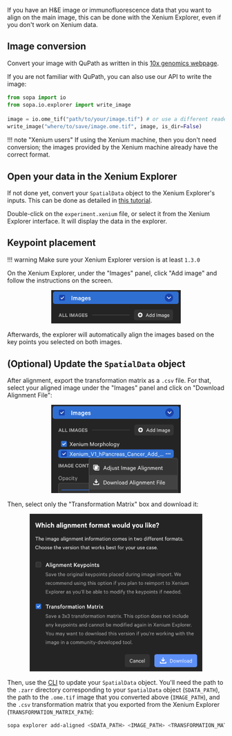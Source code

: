 If you have an H&E image or immunofluorescence data that you want to align on the main image, this can be done with the Xenium Explorer, even if you don't work on Xenium data.

## Image conversion
Convert your image with QuPath as written in this [10x genomics webpage](https://www.10xgenomics.com/support/software/xenium-explorer/tutorials/xe-image-file-conversion).

If you are not familiar with QuPath, you can also use our API to write the image:
```python
from sopa import io
from sopa.io.explorer import write_image

image = io.ome_tif("path/to/your/image.tif") # or use a different reader
write_image("where/to/save/image.ome.tif", image, is_dir=False)
```

!!! note "Xenium users"
    If using the Xenium machine, then you don't need conversion; the images provided by the Xenium machine already have the correct format.

## Open your data in the Xenium Explorer

If not done yet, convert your `SpatialData` object to the Xenium Explorer's inputs. This can be done as detailed in [this tutorial](../cli_usage/#visualization-xenium-explorer).

Double-click on the `experiment.xenium` file, or select it from the Xenium Explorer interface. It will display the data in the explorer.

## Keypoint placement

!!! warning
    Make sure your Xenium Explorer version is at least `1.3.0`

On the Xenium Explorer, under the "Images" panel, click "Add image" and follow the instructions on the screen.

<p align="center">
  <img src="../../assets/explorer/add_image.png" alt="add_image" width="300px"/>
</p>

Afterwards, the explorer will automatically align the images based on the key points you selected on both images.

## (Optional) Update the `SpatialData` object

After alignment, export the transformation matrix as a `.csv` file. For that, select your aligned image under the "Images" panel and click on "Download Alignment File":

<p align="center">
  <img src="../../assets/explorer/download_alignment.png" alt="add_image" width="300px"/>
</p>

Then, select only the "Transformation Matrix" box and download it:

<p align="center">
  <img src="../../assets/explorer/download_transformation_file.png" alt="add_image" width="400px"/>
</p>

Then, use the [CLI](../../cli/#sopa-explorer-add-aligned) to update your `SpatialData` object. You'll need the path to the `.zarr` directory corresponding to your `SpatialData` object (`SDATA_PATH`), the path to the `.ome.tif` image that you converted above (`IMAGE_PATH`), and the `.csv` transformation matrix that you exported from the Xenium Explorer (`TRANSFORMATION_MATRIX_PATH`):

```sh
sopa explorer add-aligned <SDATA_PATH> <IMAGE_PATH> <TRANSFORMATION_MATRIX_PATH>
```
